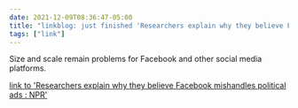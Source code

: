 ```yaml
---
date: 2021-12-09T08:36:47-05:00
title: "linkblog: just finished 'Researchers explain why they believe Facebook mishandles political ads : NPR'"
tags: ["link"]
---
```

Size and scale remain problems for Facebook and other social media platforms.
 
[link to 'Researchers explain why they believe Facebook mishandles political ads : NPR'](https://www.npr.org/2021/12/09/1062516250/researchers-explain-why-they-believe-facebook-mishandles-political-ads)
